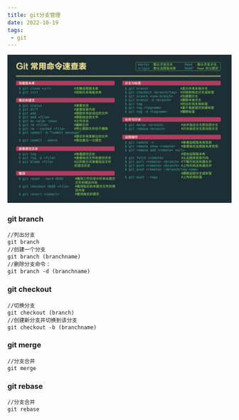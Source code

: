 ```yaml
---
title: git分支管理
date: 2022-10-19
tags:
 - git
---
```

<!-- https://www.runoob.com/git/git-basic-operations.html -->
![git](/images/git.png)

### git branch
```
//列出分支
git branch
//创建一个分支
git branch (branchname)
//删除分支命令：
git branch -d (branchname)
```
### git checkout
```
//切换分支
git checkout (branch)
//创建新分支并切换到该分支
git checkout -b (branchname)
```
### git merge
```
//分支合并
git merge
```
### git rebase
```
//分支合并
git rebase
```
